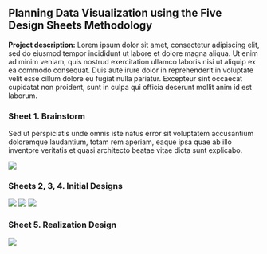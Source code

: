 ## Planning Data Visualization using the Five Design Sheets Methodology

**Project description:** Lorem ipsum dolor sit amet, consectetur adipiscing elit, sed do eiusmod tempor incididunt ut labore et dolore magna aliqua. Ut enim ad minim veniam, quis nostrud exercitation ullamco laboris nisi ut aliquip ex ea commodo consequat. Duis aute irure dolor in reprehenderit in voluptate velit esse cillum dolore eu fugiat nulla pariatur. Excepteur sint occaecat cupidatat non proident, sunt in culpa qui officia deserunt mollit anim id est laborum.

### Sheet 1. Brainstorm

Sed ut perspiciatis unde omnis iste natus error sit voluptatem accusantium doloremque laudantium, totam rem aperiam, eaque ipsa quae ab illo inventore veritatis et quasi architecto beatae vitae dicta sunt explicabo. 

<img src="images/IMG_0764.png"/>

### Sheets 2, 3, 4. Initial Designs

<img src="images/IMG_0766.png"/>
<img src="images/IMG_0769.png"/>
<img src="images/IMG_0773.png"/>

### Sheet 5. Realization Design

<img src="images/IMG_0774.png"/>

